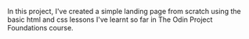 In this project, I've created a simple landing page from scratch using the basic html and css lessons I've learnt so far in The Odin Project Foundations course.